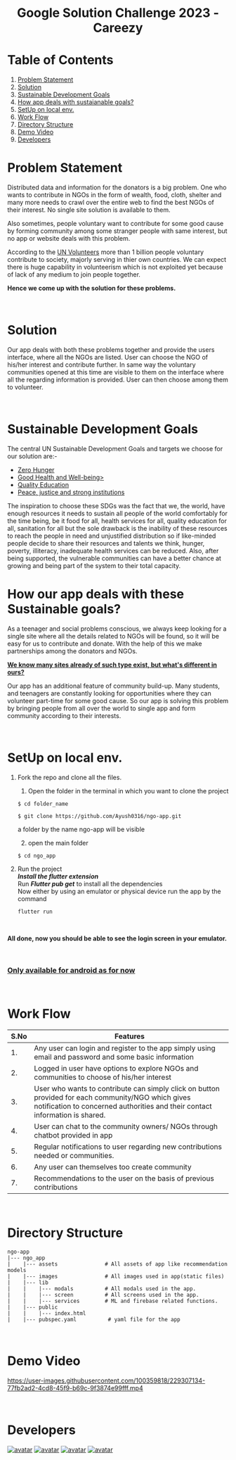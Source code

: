 # <div align="center"> Google Solution Challenge 2023 - Careezy</div>

# Table of Contents
1. [ Problem Statement ](#problemstatement)
2. [ Solution ](#solution)
3. [ Sustainable Development Goals ](#goals)
4. [ How app deals with sustaianable goals? ](#deal)
5. [ SetUp on local env. ](#setup)
6. [Work Flow](#workflow)
7. [ Directory Structure ](#structure)
8. [ Demo Video ](#demoVideo)
9. [Developers](#developers)

<a name="problemstatement"></a>
# Problem Statement
Distributed data and information for the donators is a big problem. One who wants to contribute in NGOs in the form of wealth, food, cloth, shelter and many more needs to crawl over the entire web to find the best NGOs of their interest. No single site solution is available to them. 

Also sometimes, people voluntary want to contribute for some good cause by forming community among some stranger people with same interest, but no app or website deals with this problem.

According to the <a href="https://www.unv.org/power-volunteerism">UN Volunteers</a> more than 1 billion people voluntary contribute to society, majorly serving in thier own countries. We can expect there is huge capability in volunteerism which is not exploited yet because of lack of any medium to join people together.

<b>Hence we come up with the solution for these problems.</b>

<br>

<a name="solution"></a>
# Solution
Our app deals with both these problems together and provide the users interface, where all the NGOs are listed. User can choose the NGO of his/her interest and contribute further. In same way the voluntary communities opened at this time are visible to them on the interface where all the regarding information is provided. User can then choose among them to volunteer. 

<br>

<a name="goals"></a>
# Sustainable Development Goals
The central UN Sustainable Development Goals and targets we choose for our solution are:-
<ul>
    <li><a href="https://sdgs.un.org/goals/goal2">Zero Hunger</a></li>
    <li><a href="https://sdgs.un.org/goals/goal3">Good Health and Well-being></a></li>
<li><a href="https://sdgs.un.org/goals/goal4">Quality Education</a></li>
<li><a href="https://sdgs.un.org/goals/goal16">Peace, justice and strong institutions</a></li>
</ul>
The inspiration to choose these SDGs was the fact that we, the world, have enough resources it needs to sustain all people of the world comfortably for the time being, be it food for all, health services for all, quality education for all, sanitation for all but the sole drawback is the inability of these resources to reach the people in need and unjustified distribution so if like-minded people decide to share their resources and talents we think, hunger, poverty, illiteracy, inadequate health services can be reduced. Also, after being supported, the vulnerable communities can have a better chance at growing and being part of the system to their total capacity.

<br>

<a name="deal"></a>
# How our app deals with these Sustainable goals?
As a teenager and social problems conscious, we always keep looking for a single site where all the details related to NGOs will be found, so it will be easy for us to contribute and donate. With the help of this we make partnerships among the donators and NGOs.

<b><u> We know many sites already of such type exist, but what's different in ours? </u></b>

Our app has an additional feature of community build-up. Many students, and teenagers are constantly looking for opportunities where they can volunteer part-time for some good cause. So our app is solving this problem by bringing people from all over the world to single app and form community according to their interests.

<br>

<a name="setup"></a>
# SetUp on local env.
1. Fork the repo and clone all the files.

    1. Open the folder in the terminal in which you want to clone the project 
    ```
    $ cd folder_name
    ```
    ```
    $ git clone https://github.com/Ayush0316/ngo-app.git
    ```
    
    a folder by the name ngo-app will be visible</br>
    
    2. open the main folder 
    ```
    $ cd ngo_app
    ```
    
2. Run the project </br>
    ***Install the flutter extension***</br>
    Run ***Flutter pub get*** to install all the dependencies<br>
    Now either by using an emulator or physical device run the app by the command 
    ```
    flutter run
    ```
<br>

<b>All done, now you should be able to see the login screen in your emulator.</b>

<br>

<h3><u>Only available for android as for now</u></h3>
<br>

<a name="workflow"></a>
# Work Flow
|   S.No        |   Features        |
|   --------    |   -------------   |
|    1.         | Any user can login and register to the app simply using email and password and some basic information                  |
| 2.    | Logged in user have options to explore NGOs and communities to choose of his/her interest |
| 3. | User who wants to contribute can simply click on button provided for each community/NGO which gives notification to concerned authorities and their contact information is shared.   |
| 4. | User can chat to the community owners/ NGOs through chatbot provided in app |
| 5. | Regular notifications to user regarding new contributions needed or communities. |
| 6. | Any user can themselves too create community | 
| 7. | Recommendations to the user on the basis of previous contributions |

<br>

<a name="structure"></a>
# Directory Structure
```
ngo-app
|--- ngo_app
|    |--- assets               # All assets of app like recommendation models
|    |--- images               # All images used in app(static files) 
|    |--- lib
|    |    |--- modals          # All modals used in the app.
|    |    |--- screen          # All screens used in the app.
|    |    |--- services        # ML and firebase related functions.
|    |--- public
|    |    |--- index.html
|    |--- pubspec.yaml          # yaml file for the app
```

<br>

<a name="demoVideo"></a>
# Demo Video

https://user-images.githubusercontent.com/100359818/229307134-77fb2ad2-4cd8-45f9-b69c-9f3874e99fff.mp4

<br>

<a name="developers"></a>
# Developers
<a href="https://github.com/Ayush0316">![avatar](https://images.weserv.nl/?url=avatars.githubusercontent.com/u/95131125?v=4&h=80&w=80&fit=cover&mask=circle&maxage=7d)</a>
<a href="https://github.com/Sehaj-kahlon/">![avatar](https://images.weserv.nl/?url=avatars.githubusercontent.com/u/114355575?v=4&h=80&w=80&fit=cover&mask=circle&maxage=7d)</a>
<a href="https://github.com/Sar-thak-3">![avatar](https://images.weserv.nl/?url=avatars.githubusercontent.com/u/100359818?v=4&h=80&w=80&fit=cover&mask=circle&maxage=7d)</a>
<a href="https://github.com/NamanGoyal9102">![avatar](https://images.weserv.nl/?url=avatars.githubusercontent.com/u/122034533?v=4&h=80&w=80&fit=cover&mask=circle&maxage=7d)</a>

